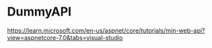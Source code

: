# DummyAPI

https://learn.microsoft.com/en-us/aspnet/core/tutorials/min-web-api?view=aspnetcore-7.0&tabs=visual-studio
